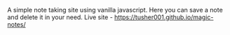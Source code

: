 A simple note taking site using vanilla javascript. Here you can save a note and delete it in your need. Live site - https://tusher001.github.io/magic-notes/
